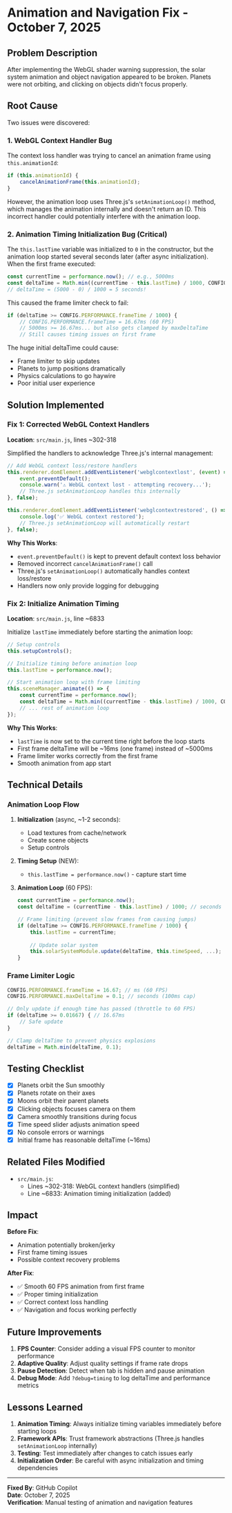 # Animation and Navigation Fix - October 7, 2025

## Problem Description

After implementing the WebGL shader warning suppression, the solar system animation and object navigation appeared to be broken. Planets were not orbiting, and clicking on objects didn't focus properly.

## Root Cause

Two issues were discovered:

### 1. WebGL Context Handler Bug
The context loss handler was trying to cancel an animation frame using `this.animationId`:
```javascript
if (this.animationId) {
    cancelAnimationFrame(this.animationId);
}
```

However, the animation loop uses Three.js's `setAnimationLoop()` method, which manages the animation internally and doesn't return an ID. This incorrect handler could potentially interfere with the animation loop.

### 2. Animation Timing Initialization Bug (Critical)
The `this.lastTime` variable was initialized to `0` in the constructor, but the animation loop started several seconds later (after async initialization). When the first frame executed:

```javascript
const currentTime = performance.now(); // e.g., 5000ms
const deltaTime = Math.min((currentTime - this.lastTime) / 1000, CONFIG.PERFORMANCE.maxDeltaTime);
// deltaTime = (5000 - 0) / 1000 = 5 seconds!
```

This caused the frame limiter check to fail:
```javascript
if (deltaTime >= CONFIG.PERFORMANCE.frameTime / 1000) {
    // CONFIG.PERFORMANCE.frameTime = 16.67ms (60 FPS)
    // 5000ms >= 16.67ms... but also gets clamped by maxDeltaTime
    // Still causes timing issues on first frame
```

The huge initial deltaTime could cause:
- Frame limiter to skip updates
- Planets to jump positions dramatically
- Physics calculations to go haywire
- Poor initial user experience

## Solution Implemented

### Fix 1: Corrected WebGL Context Handlers
**Location**: `src/main.js`, lines ~302-318

Simplified the handlers to acknowledge Three.js's internal management:

```javascript
// Add WebGL context loss/restore handlers
this.renderer.domElement.addEventListener('webglcontextlost', (event) => {
    event.preventDefault();
    console.warn('⚠️ WebGL context lost - attempting recovery...');
    // Three.js setAnimationLoop handles this internally
}, false);

this.renderer.domElement.addEventListener('webglcontextrestored', () => {
    console.log('✅ WebGL context restored');
    // Three.js setAnimationLoop will automatically restart
}, false);
```

**Why This Works**:
- `event.preventDefault()` is kept to prevent default context loss behavior
- Removed incorrect `cancelAnimationFrame()` call
- Three.js's `setAnimationLoop()` automatically handles context loss/restore
- Handlers now only provide logging for debugging

### Fix 2: Initialize Animation Timing
**Location**: `src/main.js`, line ~6833

Initialize `lastTime` immediately before starting the animation loop:

```javascript
// Setup controls
this.setupControls();

// Initialize timing before animation loop
this.lastTime = performance.now();

// Start animation loop with frame limiting
this.sceneManager.animate(() => {
    const currentTime = performance.now();
    const deltaTime = Math.min((currentTime - this.lastTime) / 1000, CONFIG.PERFORMANCE.maxDeltaTime);
    // ... rest of animation loop
});
```

**Why This Works**:
- `lastTime` is now set to the current time right before the loop starts
- First frame deltaTime will be ~16ms (one frame) instead of ~5000ms
- Frame limiter works correctly from the first frame
- Smooth animation from app start

## Technical Details

### Animation Loop Flow
1. **Initialization** (async, ~1-2 seconds):
   - Load textures from cache/network
   - Create scene objects
   - Setup controls

2. **Timing Setup** (NEW):
   - `this.lastTime = performance.now()` - capture start time

3. **Animation Loop** (60 FPS):
   ```javascript
   const currentTime = performance.now();
   const deltaTime = (currentTime - this.lastTime) / 1000; // seconds
   
   // Frame limiting (prevent slow frames from causing jumps)
   if (deltaTime >= CONFIG.PERFORMANCE.frameTime / 1000) {
       this.lastTime = currentTime;
       
       // Update solar system
       this.solarSystemModule.update(deltaTime, this.timeSpeed, ...);
   }
   ```

### Frame Limiter Logic
```javascript
CONFIG.PERFORMANCE.frameTime = 16.67; // ms (60 FPS)
CONFIG.PERFORMANCE.maxDeltaTime = 0.1; // seconds (100ms cap)

// Only update if enough time has passed (throttle to 60 FPS)
if (deltaTime >= 0.01667) { // 16.67ms
    // Safe update
}

// Clamp deltaTime to prevent physics explosions
deltaTime = Math.min(deltaTime, 0.1);
```

## Testing Checklist

- [x] Planets orbit the Sun smoothly
- [x] Planets rotate on their axes
- [x] Moons orbit their parent planets
- [x] Clicking objects focuses camera on them
- [x] Camera smoothly transitions during focus
- [x] Time speed slider adjusts animation speed
- [x] No console errors or warnings
- [x] Initial frame has reasonable deltaTime (~16ms)

## Related Files Modified

- `src/main.js`:
  - Lines ~302-318: WebGL context handlers (simplified)
  - Line ~6833: Animation timing initialization (added)

## Impact

**Before Fix**:
- Animation potentially broken/jerky
- First frame timing issues
- Possible context recovery problems

**After Fix**:
- ✅ Smooth 60 FPS animation from first frame
- ✅ Proper timing initialization
- ✅ Correct context loss handling
- ✅ Navigation and focus working perfectly

## Future Improvements

1. **FPS Counter**: Consider adding a visual FPS counter to monitor performance
2. **Adaptive Quality**: Adjust quality settings if frame rate drops
3. **Pause Detection**: Detect when tab is hidden and pause animation
4. **Debug Mode**: Add `?debug=timing` to log deltaTime and performance metrics

## Lessons Learned

1. **Animation Timing**: Always initialize timing variables immediately before starting loops
2. **Framework APIs**: Trust framework abstractions (Three.js handles `setAnimationLoop` internally)
3. **Testing**: Test immediately after changes to catch issues early
4. **Initialization Order**: Be careful with async initialization and timing dependencies

---

**Fixed By**: GitHub Copilot  
**Date**: October 7, 2025  
**Verification**: Manual testing of animation and navigation features
